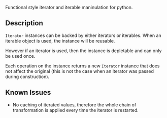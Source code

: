 Functional style iterator and iterable maninulation for python.

Description
-----------
`Iterator` instances can be backed by either iterators or iterables.
When an iterable object is used, the instance will be reusable.

However if an iterator is used, then the instance is depletable and can
only be used once.

Each operation on the instance returns a new `Iterator` instance
that does not affect the original (this is not the case when an iterator was passed
during construction).


Known Issues
------
- No caching of iterated values, therefore the whole chain of transformation is 
  applied every time the iterator is restarted.
